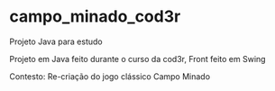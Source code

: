 # campo_minado_cod3r
Projeto Java para estudo

Projeto em Java feito durante o curso da cod3r,
Front feito em Swing

Contesto:
Re-criação do jogo clássico Campo Minado
